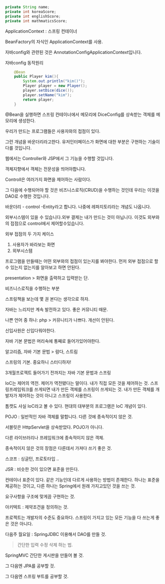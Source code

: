 ```java
private String name;
private int koreaScore;
private int englishScore;
private int mathmaticsScore;
```



ApplicationContext : 스프링 컨테이너

BeanFactory의 자식인 ApplicationContext를 사용. 



자바config와 관련된 것은 AnnotationConfigApplicationContext입니다.



자바config 동작원리

```java
    @Bean
    public Player kim(){
        System.out.println("kim()");
        Player player = new Player();
        player.setDice(dice());
        player.setName("kim");
        return player;
    }		
```



@Bean을 실행하면 스프링 컨테이너에서 메모리에 DiceConfig를 상속받는 객체를 메모리에 생성한다. 





우리가 만드는 프로그램들은 사용자와의 접점이 있다. 

그런 개념을 바운더리라고한다. 유저인터페이스가 화면에 대한 부분은 구현하는 기술이 다를 것입니다. 

웹에서는 Controller와 JSP에서 그 기능을 수행할 것입니다.

객체지향에서 객체는 전문성을 띄어야합니다.

Controll은 여러가지 화면을 제어하는 사람이다. 

그 다음에 수행되어야 할 것은 비즈니스로직(CRUD)을 수행하는 것인데 우리는 이것을 DAO로 수행한 것입니다.

바운더리 - control -Entity라고 합니다. 나중에 레파지토리라는 개념도 나옵니다. 



외부시스템이 있을 수 있습니다.외부 결제는 내가 만드는 것이 아닙니다. 이것도 외부와의 접점으로 control에서 제어할수있습니다. 



외부 접점의 두 가지 케이스 

1. 사용자가 바라보는 화면
2. 외부시스템



프로그램을 만들때는 어떤 외부와의 접점이 있는지를 봐야한다. 먼저 외부 접점으로 할 수 있는지 없는지를 알아보고 하면 안된다. 



presentation > 화면을 출력하고 입력받는 단.

비즈니스로직을 수행하는 부분



스프링책을 보는데 몇 권 본다는 생각으로 하자.



자바는 느리지만 계속 발전하고 있다. 좋은 커뮤니티 때문. 

나쁜 언어 중 하나: php > 커뮤니티가 나쁘다. 개선이 안된다. 



신입사원은 신입다워야한다. 

자바 기본 문법은 머리속에 통째로 들어가있어야한다. 

알고리즘, 자바 기본 문법 > 람다, 스트림 



스프링의 기본. 중요하니 스터디하자!

3개월프로젝트 들어가기 전까지는 자바 기본 문법과 스프링



IoC는 제어의 역전. 제어가 역전됐다는 말이다. 내가 직접 모든 것을 제어하는 것. 스프링프레임워크를 쓰게되면 내가 만든 객체를 스프링이 쓰게되는 것. 내가 만든 객체를 개발자가 제어하는 것이 아니고 스프링이 사용한다. 



톰캣도 사실 IoC라고 볼 수 있다. 현대의 대부분의 프로그램은 IoC 개념이 있다. 

POJO : 일반적인 자바 객체를 말합니다. 다른 것에 종속적이지 않은 것.

서블릿은 HttpServlet을 상속받았다. POJO가 아니다. 

다른 라이브러리나 프레임워크에 종속적이지 않은 객체.

종속적이지 않은 것의 장점은 다른데서 가져다 쓰기 좋은 것. 

스코프 : 싱글턴, 프로토타입 .. 



JSR : 비슷한 것이 있으면 표준을 만든다. 

컨테이너 표준이 있다. 같은 기능인데 다르게 사용하는 방법이 존재한다. 하나는 표준을 제공하는 것이고, 다른 하나는 Spring에서 원래 가지고있던 것을 쓰는 것.



요구사항을 구조에 맞게끔 구현하는 것.

아키텍트 : 제약조건을 정의하는 것. 

프로젝트는 개발자의 수준도 중요하다. 스프링이 가지고 있는 모든 기능을 다 쓰는게 좋은 것은 아니다. 



다음주 월요일 : SpringJDBC 이용해서 DAO를 만들 것. 

> 간단한 입력 수정 삭제 하는 법.

SpringMVC 간단한 게시판을 만들어 볼 것.

그 다음엔 JPA를 공부할 것. 

그 다음엔 스프링 부트를 공부할 것.

